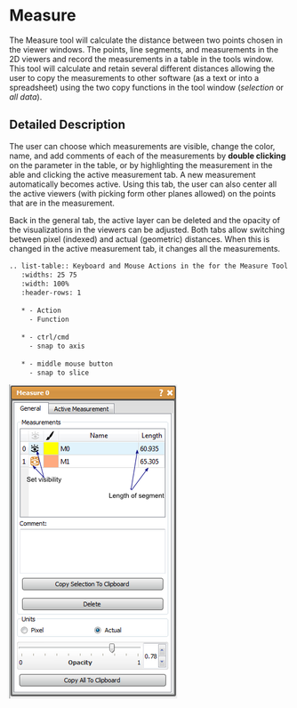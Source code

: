 # Measure

The Measure tool will calculate the distance between two points chosen in the viewer windows. The points, line segments, and measurements in the 2D viewers and record the measurements in a table in the tools window. This tool will calculate and retain several different distances allowing the user to copy the measurements to other software (as a text or into a spreadsheet) using the two copy functions in the tool window (*selection* or *all data*).

## Detailed Description

The user can choose which measurements are visible, change the color, name, and add comments of each of the measurements by **double clicking** on the parameter in the table, or by highlighting the measurement in the able and clicking the active measurement tab. A new measurement automatically becomes active. Using this tab, the user can also center all the active viewers (with picking form other planes allowed) on the points that are in the measurement.

Back in the general tab, the active layer can be deleted and the opacity of the visualizations in the viewers can be adjusted. Both tabs allow switching between pixel (indexed) and actual (geometric) distances. When this is changed in the active measurement tab, it changes all the measurements.

```eval_rst
.. list-table:: Keyboard and Mouse Actions in the for the Measure Tool
   :widths: 25 75
   :width: 100%
   :header-rows: 1

   * - Action
     - Function

   * - ctrl/cmd
     - snap to axis

   * - middle mouse button
     - snap to slice

```

![alt text](../images/MeasureGUI.png)
